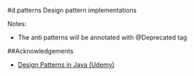 #d.patterns
Design pattern implementations

Notes:
- The anti patterns will be annotated with @Deprecated tag

##Acknowledgements
- [Design Patterns in Java (Udemy)](https://www.udemy.com/course/design-patterns-java/)